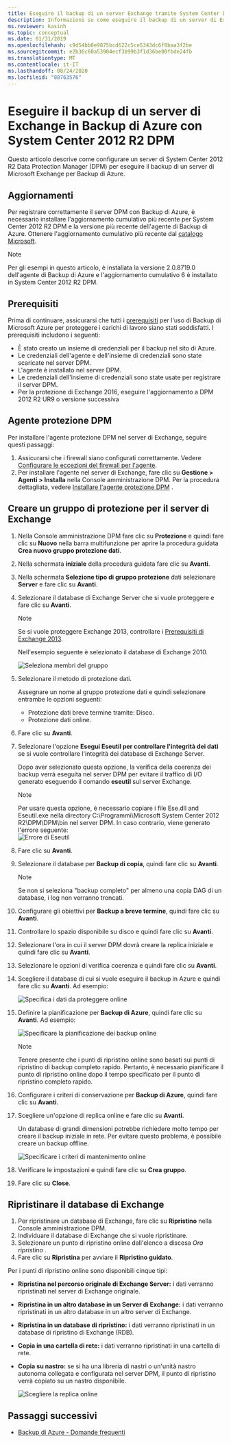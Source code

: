 ```yaml
---
title: Eseguire il backup di un server Exchange tramite System Center DPM
description: Informazioni su come eseguire il backup di un server di Exchange in Backup di Azure con System Center 2012 R2 DPM
ms.reviewer: kasinh
ms.topic: conceptual
ms.date: 01/31/2019
ms.openlocfilehash: c9d54bb8e9875bcd622c5ce5343dc6f8baa3f2be
ms.sourcegitcommit: e2b36c60a53904ecf3b99b3f1d36be00fbde24fb
ms.translationtype: MT
ms.contentlocale: it-IT
ms.lasthandoff: 08/24/2020
ms.locfileid: "88763576"
---
```

# <a name="back-up-an-exchange-server-to-azure-backup-with-system-center-2012-r2-dpm"></a>Eseguire il backup di un server di Exchange in Backup di Azure con System Center 2012 R2 DPM

Questo articolo descrive come configurare un server di System Center 2012 R2 Data Protection Manager (DPM) per eseguire il backup di un server di Microsoft Exchange per Backup di Azure.  

## <a name="updates"></a>Aggiornamenti

Per registrare correttamente il server DPM con Backup di Azure, è necessario installare l'aggiornamento cumulativo più recente per System Center 2012 R2 DPM e la versione più recente dell'agente di Backup di Azure. Ottenere l'aggiornamento cumulativo più recente dal [catalogo Microsoft](https://catalog.update.microsoft.com/v7/site/Search.aspx?q=System%20Center%202012%20R2%20Data%20protection%20manager).

> [!NOTE]
> Per gli esempi in questo articolo, è installata la versione 2.0.8719.0 dell'agente di Backup di Azure e l'aggiornamento cumulativo 6 è installato in System Center 2012 R2 DPM.
>
>

## <a name="prerequisites"></a>Prerequisiti

Prima di continuare, assicurarsi che tutti i [prerequisiti](backup-azure-dpm-introduction.md#prerequisites-and-limitations) per l'uso di Backup di Microsoft Azure per proteggere i carichi di lavoro siano stati soddisfatti. I prerequisiti includono i seguenti:

* È stato creato un insieme di credenziali per il backup nel sito di Azure.
* Le credenziali dell'agente e dell'insieme di credenziali sono state scaricate nel server DPM.
* L'agente è installato nel server DPM.
* Le credenziali dell'insieme di credenziali sono state usate per registrare il server DPM.
* Per la protezione di Exchange 2016, eseguire l'aggiornamento a DPM 2012 R2 UR9 o versione successiva

## <a name="dpm-protection-agent"></a>Agente protezione DPM

Per installare l'agente protezione DPM nel server di Exchange, seguire questi passaggi:

1. Assicurarsi che i firewall siano configurati correttamente. Vedere [Configurare le eccezioni del firewall per l'agente](/system-center/dpm/configure-firewall-settings-for-dpm?view=sc-dpm-2019).
2. Per installare l'agente nel server di Exchange, fare clic su **Gestione > Agenti > Installa** nella Console amministrazione DPM. Per la procedura dettagliata, vedere [Installare l'agente protezione DPM](/system-center/dpm/deploy-dpm-protection-agent?view=sc-dpm-2019) .

## <a name="create-a-protection-group-for-the-exchange-server"></a>Creare un gruppo di protezione per il server di Exchange

1. Nella Console amministrazione DPM fare clic su **Protezione** e quindi fare clic su **Nuovo** nella barra multifunzione per aprire la procedura guidata **Crea nuovo gruppo protezione dati**.
2. Nella schermata **iniziale** della procedura guidata fare clic su **Avanti**.
3. Nella schermata **Selezione tipo di gruppo protezione** dati selezionare **Server** e fare clic su **Avanti**.
4. Selezionare il database di Exchange Server che si vuole proteggere e fare clic su **Avanti**.

   > [!NOTE]
   > Se si vuole proteggere Exchange 2013, controllare i [Prerequisiti di Exchange 2013](/system-center/dpm/back-up-exchange).
   >
   >

    Nell'esempio seguente è selezionato il database di Exchange 2010.

    ![Seleziona membri del gruppo](./media/backup-azure-backup-exchange-server/select-group-members.png)
5. Selezionare il metodo di protezione dati.

    Assegnare un nome al gruppo protezione dati e quindi selezionare entrambe le opzioni seguenti:

   * Protezione dati breve termine tramite: Disco.
   * Protezione dati online.
6. Fare clic su **Avanti**.
7. Selezionare l'opzione **Esegui Eseutil per controllare l'integrità dei dati** se si vuole controllare l'integrità dei database di Exchange Server.

    Dopo aver selezionato questa opzione, la verifica della coerenza dei backup verrà eseguita nel server DPM per evitare il traffico di I/O generato eseguendo il comando **eseutil** sul server Exchange.

   > [!NOTE]
   > Per usare questa opzione, è necessario copiare i file Ese.dll and Eseutil.exe nella directory C:\Programmi\Microsoft System Center 2012 R2\DPM\DPM\bin nel server DPM. In caso contrario, viene generato l'errore seguente:   
   > ![Errore di Eseutil](./media/backup-azure-backup-exchange-server/eseutil-error.png)
   >
   >
8. Fare clic su **Avanti**.
9. Selezionare il database per **Backup di copia**, quindi fare clic su **Avanti**.

   > [!NOTE]
   > Se non si seleziona "backup completo" per almeno una copia DAG di un database, i log non verranno troncati.
   >
   >
10. Configurare gli obiettivi per **Backup a breve termine**, quindi fare clic su **Avanti**.
11. Controllare lo spazio disponibile su disco e quindi fare clic su **Avanti**.
12. Selezionare l'ora in cui il server DPM dovrà creare la replica iniziale e quindi fare clic su **Avanti**.
13. Selezionare le opzioni di verifica coerenza e quindi fare clic su **Avanti**.
14. Scegliere il database di cui si vuole eseguire il backup in Azure e quindi fare clic su **Avanti**. Ad esempio:

    ![Specifica i dati da proteggere online](./media/backup-azure-backup-exchange-server/specify-online-protection-data.png)
15. Definire la pianificazione per **Backup di Azure**, quindi fare clic su **Avanti**. Ad esempio:

    ![Specificare la pianificazione dei backup online](./media/backup-azure-backup-exchange-server/specify-online-backup-schedule.png)

    > [!NOTE]
    > Tenere presente che i punti di ripristino online sono basati sui punti di ripristino di backup completo rapido. Pertanto, è necessario pianificare il punto di ripristino online dopo il tempo specificato per il punto di ripristino completo rapido.
    >
    >
16. Configurare i criteri di conservazione per **Backup di Azure**, quindi fare clic su **Avanti**.
17. Scegliere un'opzione di replica online e fare clic su **Avanti**.

    Un database di grandi dimensioni potrebbe richiedere molto tempo per creare il backup iniziale in rete. Per evitare questo problema, è possibile creare un backup offline.  

    ![Specificare i criteri di mantenimento online](./media/backup-azure-backup-exchange-server/specify-online-retention-policy.png)
18. Verificare le impostazioni e quindi fare clic su **Crea gruppo**.
19. Fare clic su **Close**.

## <a name="recover-the-exchange-database"></a>Ripristinare il database di Exchange

1. Per ripristinare un database di Exchange, fare clic su **Ripristino** nella Console amministrazione DPM.
2. Individuare il database di Exchange che si vuole ripristinare.
3. Selezionare un punto di ripristino online dall'elenco a discesa *Ora ripristino* .
4. Fare clic su **Ripristina** per avviare il **Ripristino guidato**.

Per i punti di ripristino online sono disponibili cinque tipi:

* **Ripristina nel percorso originale di Exchange Server:** i dati verranno ripristinati nel server di Exchange originale.
* **Ripristina in un altro database in un Server di Exchange:** i dati verranno ripristinati in un altro database in un altro server di Exchange.
* **Ripristina in un database di ripristino:** i dati verranno ripristinati in un database di ripristino di Exchange (RDB).
* **Copia in una cartella di rete:** i dati verranno ripristinati in una cartella di rete.
* **Copia su nastro:** se si ha una libreria di nastri o un'unità nastro autonoma collegata e configurata nel server DPM, il punto di ripristino verrà copiato su un nastro disponibile.

    ![Scegliere la replica online](./media/backup-azure-backup-exchange-server/choose-online-replication.png)

## <a name="next-steps"></a>Passaggi successivi

* [Backup di Azure - Domande frequenti](backup-azure-backup-faq.md)

